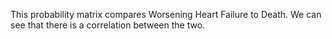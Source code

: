 This probability matrix compares Worsening Heart Failure to Death. We can see that there is a correlation between the two.
